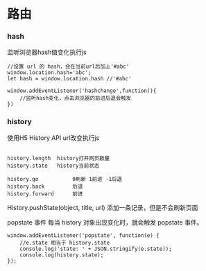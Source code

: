 # 路由

### hash 
监听浏览器hash值变化执行js

```
//设置 url 的 hash，会在当前url后加上'#abc'
window.location.hash='abc';
let hash = window.location.hash //'#abc'

window.addEventListener('hashchange',function(){
	//监听hash变化，点击浏览器的前进后退会触发
})

```

### history
使用H5 History API url改变执行js

```

history.length  history打开网页数量
history.state   history当前状态

history.go           0刷新 1前进 -1后退
history.back         后退
history.forward      前进

```

History.pushState(object, title, url) 添加一条记录，但是不会刷新页面

popstate 事件
每当 history 对象出现变化时，就会触发 popstate 事件。

```
window.addEventListener('popstate', function(e) {
	//e.state 相当于 history.state
	console.log('state: ' + JSON.stringify(e.state));
	console.log(history.state);
});
```
